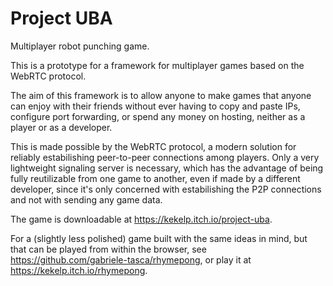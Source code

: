# Project UBA

Multiplayer robot punching game.

This is a prototype for a framework for multiplayer games based on the WebRTC protocol.

The aim of this framework is to allow anyone to make games that anyone can enjoy with their friends without ever having to copy and paste IPs, configure port forwarding, or spend any money on hosting, neither as a player or as a developer.

This is made possible by the WebRTC protocol, a modern solution for reliably estabilishing peer-to-peer connections among players. Only a very lightweight signaling server is necessary, which has the advantage of being fully reutilizable from one game to another, even if made by a different developer, since it's only concerned with estabilishing the P2P connections and not with sending any game data.

The game is downloadable at https://kekelp.itch.io/project-uba.

For a (slightly less polished) game built with the same ideas in mind, but that can be played from within the browser, see https://github.com/gabriele-tasca/rhymepong, or play it at https://kekelp.itch.io/rhymepong.